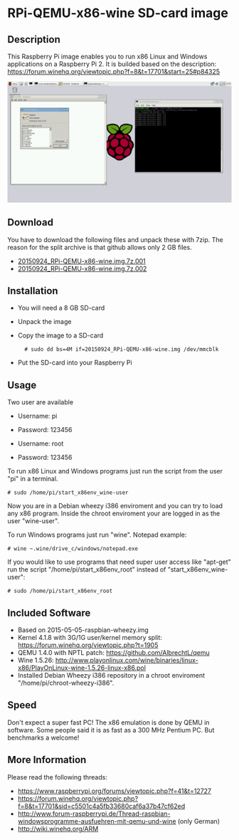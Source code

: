RPi-QEMU-x86-wine SD-card image
===============================

Description
-----------
This Raspberry Pi image enables you to run x86 Linux and Windows applications on a Raspberry Pi 2.
It is builded based on the description: https://forum.winehq.org/viewtopic.php?f=8&t=17701&start=25#p84325

![Notepad Screenshot](/Screenshots/Notepad.png?raw=true)

Download
--------
You have to download the following files and unpack these with 7zip. The reason for the split archive is that github allows only 2 GB files.
- [20150924_RPi-QEMU-x86-wine.img.7z.001](https://github.com/AlbrechtL/RPi-QEMU-x86-wine/releases/download/20150924/20150924_RPi-QEMU-x86-wine.img.7z.001)
- [20150924_RPi-QEMU-x86-wine.img.7z.002](https://github.com/AlbrechtL/RPi-QEMU-x86-wine/releases/download/20150924/20150924_RPi-QEMU-x86-wine.img.7z.002)

Installation
------------
- You will need a 8 GB SD-card
- Unpack the image
- Copy the image to a SD-card

        # sudo dd bs=4M if=20150924_RPi-QEMU-x86-wine.img /dev/mmcblk

- Put the SD-card into your Raspberry Pi

Usage
-----
Two user are available
- Username: pi
- Password: 123456


- Username: root
- Password: 123456

To run x86 Linux and Windows programs just run the script from the user "pi" in a terminal.
     
    # sudo /home/pi/start_x86env_wine-user

Now you are in a Debian wheezy i386 enviroment and you can try to load any x86 program. Inside the chroot enviroment your are logged in as the user "wine-user".

To run Windows programs just run "wine". Notepad example:

    # wine ~.wine/drive_c/windows/notepad.exe


If you would like to use programs that need super user access like "apt-get" run the script "/home/pi/start_x86env_root" instead of "start_x86env_wine-user":

    # sudo /home/pi/start_x86env_root


Included Software
-----------------
- Based on 2015-05-05-raspbian-wheezy.img
- Kernel 4.1.8 with 3G/1G user/kernel memory split: https://forum.winehq.org/viewtopic.php?t=1905
- QEMU 1.4.0 with NPTL patch: https://github.com/AlbrechtL/qemu
- Wine 1.5.26: http://www.playonlinux.com/wine/binaries/linux-x86/PlayOnLinux-wine-1.5.26-linux-x86.pol
- Installed Debian Wheezy i386 repository in a chroot enviroment "/home/pi/chroot-wheezy-i386".


Speed
-----
Don't expect a super fast PC! The x86 emulation is done by QEMU in software.
Some people said it is as fast as a 300 MHz Pentium PC. But benchmarks a welcome!

More Information
-----------------
Please read the following threads:
- https://www.raspberrypi.org/forums/viewtopic.php?f=41&t=12727
- https://forum.winehq.org/viewtopic.php?f=8&t=17701&sid=c5501c4a5fb33680caf6a37b47cf62ed
- http://www.forum-raspberrypi.de/Thread-raspbian-windowsprogramme-ausfuehren-mit-qemu-und-wine (only German)
- http://wiki.winehq.org/ARM
